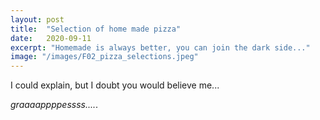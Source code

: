 ```yaml
---
layout: post
title:  "Selection of home made pizza"
date:   2020-09-11
excerpt: "Homemade is always better, you can join the dark side..."
image: "/images/F02_pizza_selections.jpeg"
---
```


I could explain, but I doubt you would believe me...

<em>graaaappppessss....</em>.

